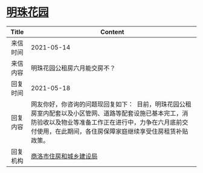 # <a href="http://www.shangluo.gov.cn/zmhd/ldxxxx.jsp?urltype=leadermail.LeaderMailContentUrl&wbtreeid=1112&leadermailid=7241">明珠花园</a>
| Title |                                                    Content                                                    |
|:-----:|---------------------------------------------------------------------------------------------------------------|
| 来信时间  | 2021-05-14                                                                                                    |
| 来信内容  | 明珠花园公租房六月能交房不？                                                                                                |
| 回复时间  | 2021-05-18                                                                                                    |
| 回复内容  | 网友你好，你咨询的问题现回复如下：  目前，明珠花园公租房室内配套以及小区管网、道路等配套设施已基本完工，消防验收以及物业等准备工作正在进行中，力争在六月底前交付使用，在此期间，各住房保障家庭继续享受住房租赁补贴政策。 |
| 回复机构  | <a href="../../category/agencies/商洛市住房和城乡建设局.md">商洛市住房和城乡建设局</a>                                              |
